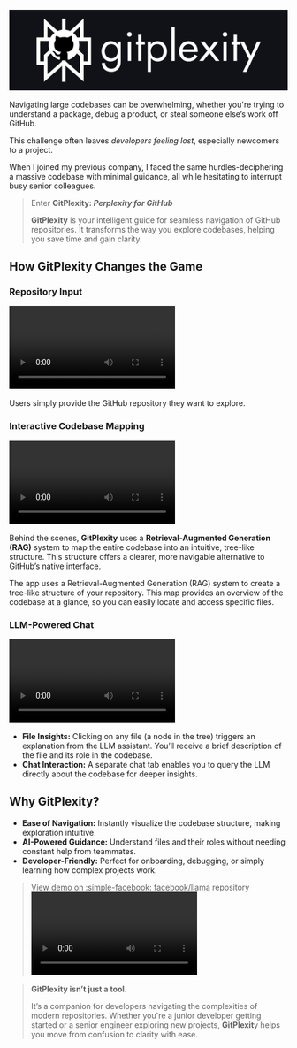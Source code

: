 ![](https://github.com/gauravreddy08/gitplexity/raw/main/assets/logo-spaced.png)

Navigating large codebases can be overwhelming, whether you're trying to understand a package, debug a product, or steal someone else’s work off GitHub. 

This challenge often leaves *developers feeling lost*, especially newcomers to a project. 

When I joined my previous company, I faced the same hurdles-deciphering a massive codebase with minimal guidance, all while hesitating to interrupt busy senior colleagues.

> Enter **GitPlexity: *Perplexity for GitHub***
> 
> **GitPlexity** is your intelligent guide for seamless navigation of GitHub repositories. It transforms the way you explore codebases, helping you save time and gain clarity.

## **How GitPlexity Changes the Game**


### **Repository Input**

![](https://github.com/gauravreddy08/gitplexity/raw/main/assets/demo-p1.mp4)

Users simply provide the GitHub repository they want to explore.

### **Interactive Codebase Mapping**

![](https://github.com/gauravreddy08/gitplexity/raw/main/assets/demp-p2.mp4)

Behind the scenes, **GitPlexity** uses a **Retrieval-Augmented Generation (RAG)** system to map the entire codebase into an intuitive, tree-like structure. This structure offers a clearer, more navigable alternative to GitHub’s native interface.

The app uses a Retrieval-Augmented Generation (RAG) system to create a tree-like structure of your repository. This map provides an overview of the codebase at a glance, so you can easily locate and access specific files.

### **LLM-Powered Chat**

![](https://github.com/gauravreddy08/gitplexity/raw/main/assets/demo-p3.mp4)

* **File Insights:** Clicking on any file (a node in the tree) triggers an explanation from the LLM assistant. You’ll receive a brief description of the file and its role in the codebase.
* **Chat Interaction:** A separate chat tab enables you to query the LLM directly about the codebase for deeper insights.

## **Why GitPlexity?**
* **Ease of Navigation:** Instantly visualize the codebase structure, making exploration intuitive.
* **AI-Powered Guidance:** Understand files and their roles without needing constant help from teammates.
* **Developer-Friendly:** Perfect for onboarding, debugging, or simply learning how complex projects work.

> View demo on :simple-facebook: facebook/llama repository
> ![](https://github.com/gauravreddy08/gitplexity/raw/main/assets/LlamaDemo.mp4)



> **GitPlexity isn’t just a tool.**
> 
> It’s a companion for developers navigating the complexities of modern repositories. Whether you're a junior developer getting started or a senior engineer exploring new projects, **GitPlexit**y helps you move from confusion to clarity with ease.